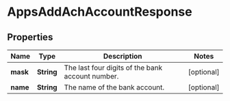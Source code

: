 

# AppsAddAchAccountResponse


## Properties

| Name | Type | Description | Notes |
|------------ | ------------- | ------------- | -------------|
|**mask** | **String** | The last four digits of the bank account number. |  [optional] |
|**name** | **String** | The name of the bank account. |  [optional] |



